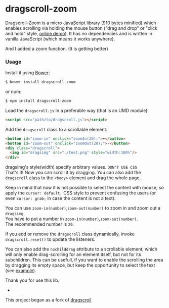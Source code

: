 dragscroll-zoom
==========

Dragscroll-Zoom is a micro JavaScript library (910 bytes minified) which
enables scrolling via holding the mouse button ("drag and drop" or
"click and hold" style, [online
demo](http://cymakr.github.io/dragscroll-zoom.html)). It has no dependencies and
is written in vanilla JavaScript (which means it works anywhere).  

And I added a zoom function. (It is getting better)

### Usage


Install it using [Bower](http://bower.io/):

```sh
$ bower install dragscroll-zoom
```

or npm:

```sh
$ npm install dragscroll-zoom
```

Load the `dragscroll.js` in a preferable way (that is an UMD module):

```html
<script src="path/to/dragscroll.js"></script>
```

Add the `dragscroll` class to a scrollable element:
```html
<button id="zoom-in" onclick="zoomIn(20);">+</button>
<button id="zoom-out" onclick="zoomOut(20);">-</button>
<div class="dragscroll">
  <img id="dragsimg" src="./test.png" style="width:100%"/>
</div>
```

dragsimg's style(width) specify arbitrary values. `DON'T USE CSS`    
That's it! Now you can scroll it by dragging. You can also add the
`dragscroll` class to the `<body>` element and drag the whole page.

Keep in mind that now it is not possible to select the content with
mouse, so apply the `cursor: default;` CSS style to prevent confusing
the users (or even `cursor: grab;` in case the content is not a text).

You can use `zoom-in(number)`,`zoom-out(number)` to zoom in and zoom out a `dragsimg`.  
You have to put a number in `zoom-in(number)`,`zoom-out(number)`.  
The recommended number is `20`.

If you add or remove the `dragscroll` class dynamically, invoke
`dragscroll.reset()` to update the listeners.

You can also add the `nochilddrag` attribute to a scrollable element,
which will only enable drag-scrolling for an element itself, but not
for its subchildren. This can be usefull, if you want to enable the
scrolling the area by dragging its empty space, but keep the
opportunity to select the text (see
[example](http://asvd.github.io/jailed/demos/web/process/)).

Thank you for use this lib.

-

This project began as a fork of [dragscroll](https://github.com/asvd/dragscroll)
